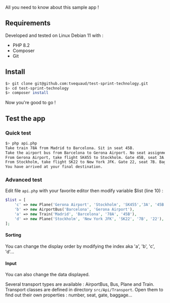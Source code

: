 All you need to know about this sample app !

## Requirements
Developed and tested on Linux Debian 11 with :
- PHP 8.2<br />
- Composer
- Git

## Install
```bash
$> git clone git@github.com:tvequaud/test-sprint-technology.git
$> cd test-sprint-technology
$> composer install
```
Now you're good to go !

## Test the app

### Quick test
 ```bash
 $> php api.php
Take train 78A from Madrid to Barcelona. Sit in seat 45B.
Take the airport bus from Barcelona to Gerona Airport. No seat assignment.
From Gerona Airport, take flight SK455 to Stockholm. Gate 45B, seat 3A. Baggage drop at ticket counter 344.
From Stockholm, take flight SK22 to New York JFK. Gate 22, seat 7B. Baggage will we automatically transferred from your last leg.
You have arrived at your final destination.
```

### Advanced test
Edit file `api.php` with your favorite editor then modify variable $list (line 10) : 
```php
$list = [
    'c' => new Plane('Gerona Airport', 'Stockholm', 'SK455','3A', '45B', '344'),
    'b' => new AirportBus('Barcelona', 'Gerona Airport'),
    'a' => new Train('Madrid', 'Barcelona', '78A', '45B'),
    'd' => new Plane('Stockholm', 'New York JFK', 'SK22', '7B', '22'),
];
```

#### Sorting
You can change the display order by modifying the index aka 'a', 'b', 'c', 'd'... 

#### Input
You can also change the data displayed.

Several transport types are available : AirportBus, Bus, Plane and Train.
Transport classes are defined in directory `src/Api/Transport`. Open them to find out their own properties : number, seat, gate, baggage...
